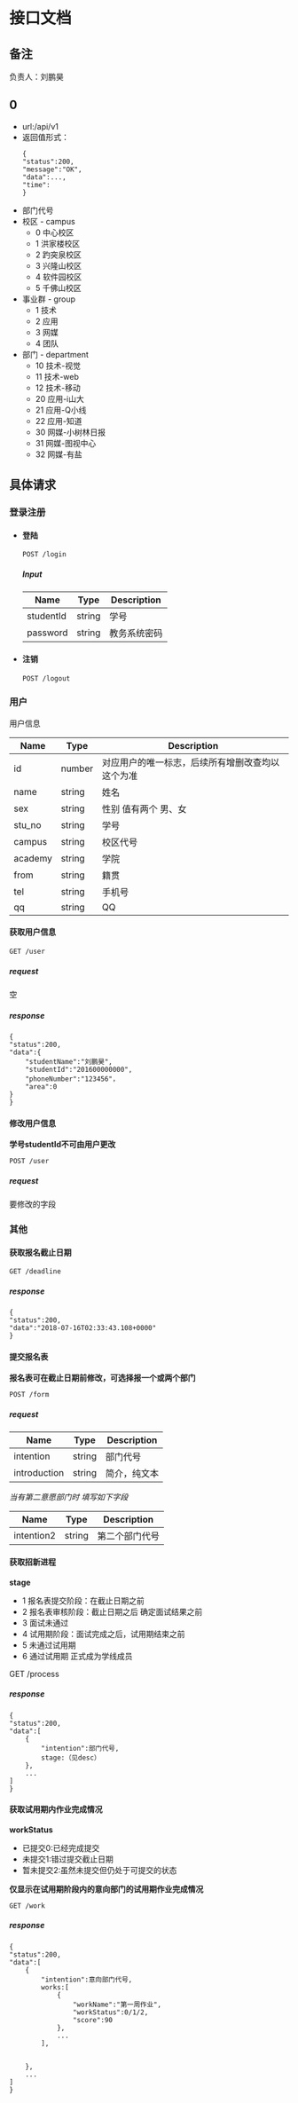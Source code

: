 # 接口文档
## 备注
负责人：刘鹏昊

## 0
* url:/api/v1
* 返回值形式：
  ```
  {
  "status":200,
  "message":"OK",
  "data":...,
  "time":
  }
  ```
* 部门代号
* 校区 - campus
  * 0 中心校区
  * 1 洪家楼校区
  * 2 趵突泉校区
  * 3 兴隆山校区
  * 4 软件园校区
  * 5 千佛山校区
* 事业群 - group
  * 1 技术
  * 2 应用
  * 3 网媒
  * 4 团队
* 部门 - department
  * 10 技术-视觉
  * 11 技术-web
  * 12 技术-移动
  * 20 应用-i山大
  * 21 应用-Q小线
  * 22 应用-知道
  * 30 网媒-小树林日报
  * 31 网媒-图视中心
  * 32 网媒-有盐

## 具体请求

### 登录注册
* #### 登陆
  ```
  POST /login
  ```
  ##### Input
  |Name|Type|Description|
  |---|---|---|
  |studentId|string|学号|  
  |password|string|教务系统密码|
 
* #### 注销
  ```
  POST /logout
  ```

### 用户
用户信息  

| Name | Type | Description |
| ------ | ------ | ----|
| id |number| 对应用户的唯一标志，后续所有增删改查均以这个为准  |
| name | string | 姓名 |
| sex | string | 性别 值有两个 男、女 |
| stu_no| string| 学号 |
| campus | string | 校区代号 |
| academy | string | 学院 |
| from | string | 籍贯 |
| tel|string| 手机号 |
| qq | string | QQ |

#### 获取用户信息
```
GET /user
```  
##### request
空
##### response  
```
{
"status":200,
"data":{
    "studentName":"刘鹏昊",
    "studentId":"201600000000",
    "phoneNumber":"123456"，
    "area":0
}
} 
```

#### 修改用户信息
**学号studentId不可由用户更改**
```
POST /user
```  
##### request
要修改的字段

### 其他

#### 获取报名截止日期
```
GET /deadline
```
##### response  
```
{
"status":200,
"data":"2018-07-16T02:33:43.108+0000"
}
```

#### 提交报名表
**报名表可在截止日期前修改，可选择报一个或两个部门**
```
POST /form
```
##### request
| Name | Type | Description |
| ------ | ------ | ----|
| intention | string | 部门代号 |  
|introduction | string | 简介，纯文本 |

*当有第二意愿部门时 填写如下字段*

| Name | Type | Description |
| ------ | ------ | ----|
| intention2 | string | 第二个部门代号 | 

#### 获取招新进程
**stage**
* 1 报名表提交阶段：在截止日期之前 
* 2 报名表审核阶段：截止日期之后 确定面试结果之前
* 3 面试未通过
* 4 试用期阶段：面试完成之后，试用期结束之前
* 5 未通过试用期
* 6 通过试用期 正式成为学线成员  

GET /process
##### response
 ```
 {
 "status":200,
 "data":[
     {
         "intention":部门代号,
         stage:（见desc）
     },
     ...
 ]
 }
 ``` 


#### 获取试用期内作业完成情况

**workStatus**
* 已提交0:已经完成提交
* 未提交1:错过提交截止日期
* 暂未提交2:虽然未提交但仍处于可提交的状态  

**仅显示在试用期阶段内的意向部门的试用期作业完成情况**

```
GET /work
```  
##### response  
```
{
"status":200,
"data":[
    {
        "intention":意向部门代号,
        works:[
            {
                "workName":"第一周作业",
                "workStatus":0/1/2,
                "score":90
            },
            ...
        ],
        
        
    },
    ...
]
}
```
